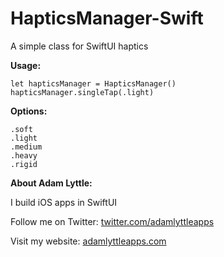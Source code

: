 # HapticsManager-Swift

A simple class for SwiftUI haptics

**Usage:**

```
let hapticsManager = HapticsManager()
hapticsManager.singleTap(.light)
```

**Options:**

```
.soft
.light
.medium
.heavy
.rigid
```

**About Adam Lyttle:**

I build iOS apps in SwiftUI

Follow me on Twitter: [twitter.com/adamlyttleapps](https://twitter.com/adamlyttleapps)

Visit my website: [adamlyttleapps.com](https://adamlyttleapps.com)
